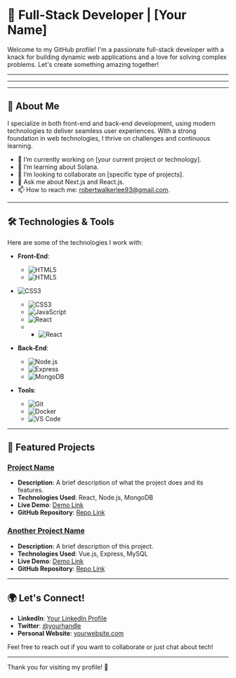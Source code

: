 # 🌟 Full-Stack Developer | [Your Name]

Welcome to my GitHub profile! I'm a passionate full-stack developer with a knack for building dynamic web applications and a love for solving complex problems. Let's create something amazing together!

---
---
---

## 🚀 About Me

I specialize in both front-end and back-end development, using modern technologies to deliver seamless user experiences. With a strong foundation in web technologies, I thrive on challenges and continuous learning.

- 🔭 I’m currently working on [your current project or technology].
- 🌱 I’m learning about Solana.
- 👯 I’m looking to collaborate on [specific type of projects].
- 💬 Ask me about Next.js and React.js.
- 📫 How to reach me: robertwalkerlee93@gmail.com.

---

## 🛠️ Technologies & Tools

Here are some of the technologies I work with:

- **Front-End**: 
  - ![HTML5](https://img.shields.io/badge/HTML5-E34F26?style=flat&logo=html5&logoColor=white)
  - ![HTML5](https://img.shields.io/badge/HTML5-E34F26?style=flat&logo=html5&logoColor=white)
- ![CSS3](https://img.shields.io/badge/CSS3-1572B6?style=flat&logo=css3&logoColor=white)
  - ![CSS3](https://img.shields.io/badge/CSS3-1572B6?style=flat&logo=css3&logoColor=white)
  - ![JavaScript](https://img.shields.io/badge/JavaScript-F7DF1E?style=flat&logo=javascript&logoColor=black)
  - ![React](https://img.shields.io/badge/React-61DAFB?style=flat&logo=react&logoColor=black)
  - - ![React](https://img.shields.io/badge/React-61DAFB?style=flat&logo=react&logoColor=black)

- **Back-End**:
  - ![Node.js](https://img.shields.io/badge/Node.js-339933?style=flat&logo=node.js&logoColor=white)
  - ![Express](https://img.shields.io/badge/Express.js-404D59?style=flat&logo=express&logoColor=white)
  - ![MongoDB](https://img.shields.io/badge/MongoDB-47A248?style=flat&logo=mongodb&logoColor=white)

- **Tools**:
  - ![Git](https://img.shields.io/badge/Git-F05032?style=flat&logo=git&logoColor=white)
  - ![Docker](https://img.shields.io/badge/Docker-2496ED?style=flat&logo=docker&logoColor=white)
  - ![VS Code](https://img.shields.io/badge/Visual%20Studio%20Code-007ACC?style=flat&logo=visual-studio-code&logoColor=white)

---

## 📂 Featured Projects

### [Project Name](link-to-your-project)
- **Description**: A brief description of what the project does and its features.
- **Technologies Used**: React, Node.js, MongoDB
- **Live Demo**: [Demo Link](link-to-demo)
- **GitHub Repository**: [Repo Link](link-to-repo)

### [Another Project Name](link-to-your-project)
- **Description**: A brief description of this project.
- **Technologies Used**: Vue.js, Express, MySQL
- **Live Demo**: [Demo Link](link-to-demo)
- **GitHub Repository**: [Repo Link](link-to-repo)

---

## 🌍 Let's Connect!

- **LinkedIn**: [Your LinkedIn Profile](link-to-linkedin)
- **Twitter**: [@yourhandle](link-to-twitter)
- **Personal Website**: [yourwebsite.com](link-to-your-website)

Feel free to reach out if you want to collaborate or just chat about tech!

---

Thank you for visiting my profile! 🚀
